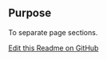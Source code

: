 ## Purpose
To separate page sections.

[Edit this Readme on GitHub](https://github.com/wellcomecollection/wellcomecollection.org/edit/main/common/views/components/SectionHeader/README.md)
